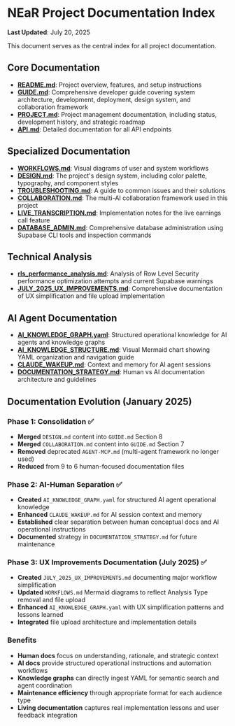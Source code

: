 # NEaR Project Documentation Index

**Last Updated**: July 20, 2025

This document serves as the central index for all project documentation.

## Core Documentation

-   [**README.md**](../README.md): Project overview, features, and setup instructions
-   [**GUIDE.md**](GUIDE.md): Comprehensive developer guide covering system architecture, development, deployment, design system, and collaboration framework
-   [**PROJECT.md**](PROJECT.md): Project management documentation, including status, development history, and strategic roadmap
-   [**API.md**](API.md): Detailed documentation for all API endpoints

## Specialized Documentation

-   [**WORKFLOWS.md**](WORKFLOWS.md): Visual diagrams of user and system workflows
-   [**DESIGN.md**](DESIGN.md): The project's design system, including color palette, typography, and component styles
-   [**TROUBLESHOOTING.md**](TROUBLESHOOTING.md): A guide to common issues and their solutions
-   [**COLLABORATION.md**](COLLABORATION.md): The multi-AI collaboration framework used in this project
-   [**LIVE_TRANSCRIPTION.md**](LIVE_TRANSCRIPTION.md): Implementation notes for the live earnings call feature
-   [**DATABASE_ADMIN.md**](DATABASE_ADMIN.md): Comprehensive database administration using Supabase CLI tools and inspection commands

## Technical Analysis

-   [**rls_performance_analysis.md**](../rls_performance_analysis.md): Analysis of Row Level Security performance optimization attempts and current Supabase warnings
-   [**JULY_2025_UX_IMPROVEMENTS.md**](JULY_2025_UX_IMPROVEMENTS.md): Comprehensive documentation of UX simplification and file upload implementation

## AI Agent Documentation

-   [**AI_KNOWLEDGE_GRAPH.yaml**](../AI_KNOWLEDGE_GRAPH.yaml): Structured operational knowledge for AI agents and knowledge graphs
-   [**AI_KNOWLEDGE_STRUCTURE.md**](../AI_KNOWLEDGE_STRUCTURE.md): Visual Mermaid chart showing YAML organization and navigation guide
-   [**CLAUDE_WAKEUP.md**](../CLAUDE_WAKEUP.md): Context and memory for AI agent sessions
-   [**DOCUMENTATION_STRATEGY.md**](../DOCUMENTATION_STRATEGY.md): Human vs AI documentation architecture and guidelines

## Documentation Evolution (January 2025)

### Phase 1: Consolidation ✅
- **Merged** `DESIGN.md` content into `GUIDE.md` Section 8
- **Merged** `COLLABORATION.md` content into `GUIDE.md` Section 7  
- **Removed** deprecated `AGENT-MCP.md` (multi-agent framework no longer used)
- **Reduced** from 9 to 6 human-focused documentation files

### Phase 2: AI-Human Separation ✅
- **Created** `AI_KNOWLEDGE_GRAPH.yaml` for structured AI agent operational knowledge
- **Enhanced** `CLAUDE_WAKEUP.md` for AI session context and memory
- **Established** clear separation between human conceptual docs and AI operational instructions
- **Documented** strategy in `DOCUMENTATION_STRATEGY.md` for future maintenance

### Phase 3: UX Improvements Documentation (July 2025) ✅
- **Created** `JULY_2025_UX_IMPROVEMENTS.md` documenting major workflow simplification
- **Updated** `WORKFLOWS.md` Mermaid diagrams to reflect Analysis Type removal and file upload
- **Enhanced** `AI_KNOWLEDGE_GRAPH.yaml` with UX simplification patterns and lessons learned
- **Integrated** file upload architecture and implementation details

### Benefits
- **Human docs** focus on understanding, rationale, and strategic context
- **AI docs** provide structured operational instructions and automation workflows  
- **Knowledge graphs** can directly ingest YAML for semantic search and agent coordination
- **Maintenance efficiency** through appropriate format for each audience type
- **Living documentation** captures real implementation lessons and user feedback integration
